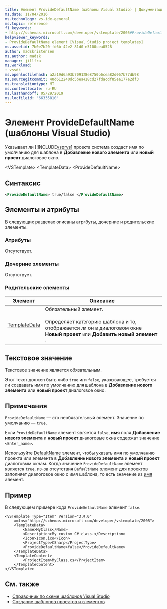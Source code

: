 ```yaml
---
title: Элемент ProvideDefaultName (шаблоны Visual Studio) | Документация Майкрософт
ms.date: 11/04/2016
ms.technology: vs-ide-general
ms.topic: reference
f1_keywords:
- http://schemas.microsoft.com/developer/vstemplate/2005#ProvideDefaultName
helpviewer_keywords:
- ProvideDefaultName element [Visual Studio project templates]
ms.assetid: 7b0e7b20-fd6b-42e2-81d0-e5100cea0528
author: madskristensen
ms.author: madsk
manager: jillfra
ms.workload:
- vssdk
ms.openlocfilehash: a2a19d6a93b709128e8750b6cea82d067b77db98
ms.sourcegitcommit: 40d612240dc5bea418cd27fdacdf85ea177e2df3
ms.translationtype: MT
ms.contentlocale: ru-RU
ms.lasthandoff: 05/29/2019
ms.locfileid: "66335810"
---
```

# <a name="providedefaultname-element-visual-studio-templates"></a>Элемент ProvideDefaultName (шаблоны Visual Studio)
Указывает ли [!INCLUDE[vsprvs](../code-quality/includes/vsprvs_md.md)] проекта система создаст имя по умолчанию для шаблона в **Добавление нового элемента** или **новый проект** диалоговое окно.

 \<VSTemplate> \<TemplateData> \<ProvideDefaultName>

## <a name="syntax"></a>Синтаксис

```xml
<ProvideDefaultName> true/false </ProvideDefaultName>
```

## <a name="attributes-and-elements"></a>Элементы и атрибуты
 В следующих разделах описаны атрибуты, дочерние и родительские элементы.

### <a name="attributes"></a>Атрибуты
 Отсутствует.

### <a name="child-elements"></a>Дочерние элементы
 Отсутствует.

### <a name="parent-elements"></a>Родительские элементы

|Элемент|Описание|
|-------------|-----------------|
|[TemplateData](../extensibility/templatedata-element-visual-studio-templates.md)|Обязательный элемент.<br /><br /> Определяет категорию шаблона и то, отображается ли он в диалоговом окне **Новый проект** или **Добавить новый элемент** .|

## <a name="text-value"></a>Текстовое значение
 Текстовое значение является обязательным.

 Этот текст должен быть либо `true` или `false`, указывающее, требуется ли создавать имя по умолчанию для шаблона в **Добавление нового элемента** или **новый проект** диалоговое окно.

## <a name="remarks"></a>Примечания
 `ProvideDefaultName` — это необязательный элемент. Значение по умолчанию — `true`.

 Если `ProvideDefaultName` элемент является `false`, **имя** поля **Добавление нового элемента** и **новый проект** диалоговые окна содержат значение `<Enter_name>`.

 Используйте [DefaultName](../extensibility/defaultname-element-visual-studio-templates.md) элемент, чтобы указать имя по умолчанию проекта или элемента в **Добавление нового элемента** и **новый проект** диалоговым окнам. Когда значение `ProvideDefaultName` элемент является `true`, из-за отсутствия `DefaultName` элемент для проектов заполняет диалоговое окно с имя шаблона, то есть значение из [имя](../extensibility/name-element-visual-studio-templates.md) элемент.

## <a name="example"></a>Пример
 В следующем примере кода `ProvideDefaultName` элемент `false`.

```
<VSTemplate Type="Item" Version="3.0.0"
    xmlns="http://schemas.microsoft.com/developer/vstemplate/2005">
    <TemplateData>
        <Name>MyClass</Name>
        <Description>My custom C# class.</Description>
        <Icon>Icon.ico</Icon>
        <ProjectType>CSharp</ProjectType>
        <ProvideDefaultName>false</ProvideDefaultName>
    </TemplateData>
    <TemplateContent>
        <ProjectItem>MyClass.cs</ProjectItem>
    </TemplateContent>
</VSTemplate>
```

## <a name="see-also"></a>См. также
- [Справочник по схеме шаблонов Visual Studio](../extensibility/visual-studio-template-schema-reference.md)
- [Создание шаблонов проектов и элементов](../ide/creating-project-and-item-templates.md)
